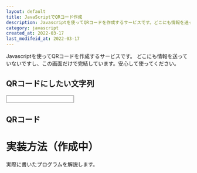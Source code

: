 ```yaml
---
layout: default
title: JavaScriptでQRコード作成
description: Javascriptを使ってQRコードを作成するサービスです。どこにも情報を送っていないですし、この画面だけで完結しています。安心して使ってください。
category: javascript
created_at: 2022-03-17
last_modifeid_at: 2022-03-17
---
```


<script src="https://cdnjs.cloudflare.com/ajax/libs/jquery.qrcode/1.0/jquery.qrcode.min.js"></script> 
<script type="text/JavaScript">

  $(function(){
    let qrtext = $("qrtext").val();
    let utf8qrtext = unescape(encodeURIComponent(qrtext));
    $("#img-qr").html("");
    $("#img-qr").qrcode({text:utf8qrtext}); 
  });

</script>

Javascriptを使ってQRコードを作成するサービスです。
どこにも情報を送っていないですし、この画面だけで完結しています。安心して使ってください。

## QRコードにしたい文字列

<input type="text" id="qrtext"/>

## QRコード

<div id="img-qr"></div>

# 実装方法（作成中）

実際に書いたプログラムを解説します。

